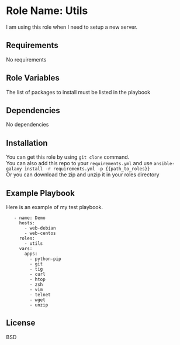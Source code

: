 Role Name: Utils
================

I am using this role when I need to setup a new server.

Requirements
------------

No requirements

Role Variables
--------------

The list of packages to install must be listed in the playbook  

Dependencies
------------

No dependencies

Installation
------------

You can get this role by using ```git clone``` command.  
You can also add this repo to your ```requirements.yml``` and use ```ansible-galaxy install -r requirements.yml -p {{path_to_roles}}```  
Or you can download the zip and unzip it in your roles directory 

Example Playbook
----------------

Here is an example of my test playbook.

```---
   - name: Demo
     hosts:
       - web-debian
       - web-centos
     roles:
       - utils
     vars:
       apps:
         - python-pip
         - git
         - tig
         - curl
         - htop
         - zsh
         - vim
         - telnet
         - wget
         - unzip
 ```

License
-------

BSD

